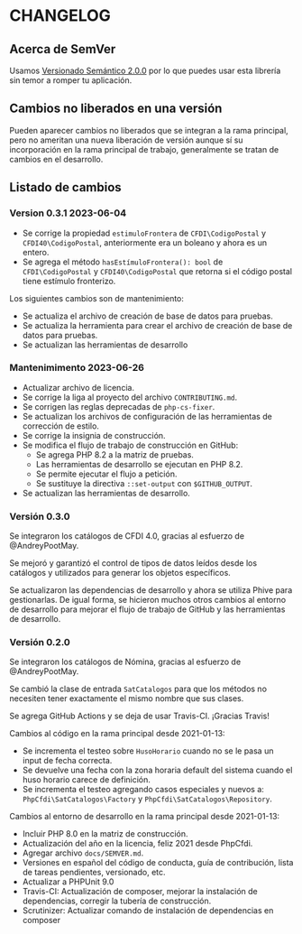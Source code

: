 # CHANGELOG

## Acerca de SemVer

Usamos [Versionado Semántico 2.0.0](SEMVER.md) por lo que puedes usar esta librería sin temor a romper tu aplicación.

## Cambios no liberados en una versión

Pueden aparecer cambios no liberados que se integran a la rama principal, pero no ameritan una nueva liberación de
versión aunque sí su incorporación en la rama principal de trabajo, generalmente se tratan de cambios en el desarrollo.

## Listado de cambios

### Version 0.3.1 2023-06-04

- Se corrige la propiedad `estimuloFrontera` de `CFDI\CodigoPostal` y `CFDI40\CodigoPostal`, 
  anteriormente era un boleano y ahora es un entero.
- Se agrega el método `hasEstímuloFrontera(): bool` de `CFDI\CodigoPostal` y `CFDI40\CodigoPostal` 
  que retorna si el código postal tiene estímulo fronterizo.

Los siguientes cambios son de mantenimiento:

- Se actualiza el archivo de creación de base de datos para pruebas.
- Se actualiza la herramienta para crear el archivo de creación de base de datos para pruebas.
- Se actualizan las herramientas de desarrollo

### Mantenimimento 2023-06-26

- Actualizar archivo de licencia.
- Se corrige la liga al proyecto del archivo `CONTRIBUTING.md`.
- Se corrigen las reglas deprecadas de `php-cs-fixer`.
- Se actualizan los archivos de configuración de las herramientas de corrección de estilo.
- Se corrige la insignia de construcción.
- Se modifica el flujo de trabajo de construcción en GitHub:
  - Se agrega PHP 8.2 a la matriz de pruebas.
  - Las herramientas de desarrollo se ejecutan en PHP 8.2.
  - Se permite ejecutar el flujo a petición.
  - Se sustituye la directiva `::set-output` con `$GITHUB_OUTPUT`.
- Se actualizan las herramientas de desarrollo.

### Versión 0.3.0

Se integraron los catálogos de CFDI 4.0, gracias al esfuerzo de @AndreyPootMay.

Se mejoró y garantizó el control de tipos de datos leídos desde los catálogos
y utilizados para generar los objetos específicos.

Se actualizaron las dependencias de desarrollo y ahora se utiliza Phive para gestionarlas.
De igual forma, se hicieron muchos otros cambios al entorno de desarrollo para mejorar
el flujo de trabajo de GitHub y las herramientas de desarrollo.


### Versión 0.2.0

Se integraron los catálogos de Nómina, gracias al esfuerzo de @AndreyPootMay.

Se cambió la clase de entrada `SatCatalogos` para que los métodos no necesiten tener
exactamente el mismo nombre que sus clases.

Se agrega GitHub Actions y se deja de usar Travis-CI. ¡Gracias Travis!

Cambios al código en la rama principal desde 2021-01-13:

- Se incrementa el testeo sobre `HusoHorario` cuando no se le pasa un input de fecha correcta.
- Se devuelve una fecha con la zona horaria default del sistema cuando el huso horario carece de definición.
- Se incrementa el testeo agregando casos especiales y nuevos a:
  `PhpCfdi\SatCatalogos\Factory` y `PhpCfdi\SatCatalogos\Repository`.

Cambios al entorno de desarrollo en la rama principal desde 2021-01-13:

- Incluir PHP 8.0 en la matriz de construcción.
- Actualización del año en la licencia, feliz 2021 desde PhpCfdi.
- Agregar archivo `docs/SEMVER.md`.
- Versiones en español del código de conducta, guía de contribución, lista de tareas pendientes, versionado, etc.  
- Actualizar a PHPUnit 9.0
- Travis-CI: Actualización de composer, mejorar la instalación de dependencias, corregir la tubería de construcción.
- Scrutinizer: Actualizar comando de instalación de dependencias en composer
